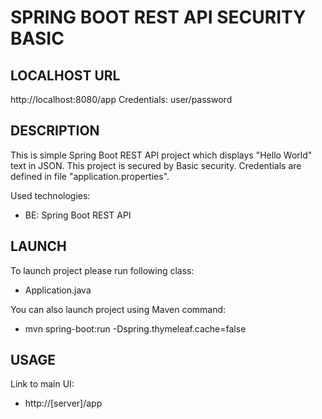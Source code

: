 SPRING BOOT REST API SECURITY BASIC
===================================


LOCALHOST URL
-------------

http://localhost:8080/app
Credentials: user/password


DESCRIPTION
-----------

This is simple Spring Boot REST API project which displays "Hello World" text in JSON. 
This project is secured by Basic security.
Credentials are defined in file "application.properties".
 
Used technologies:
* BE: Spring Boot REST API
  

LAUNCH
------

To launch project please run following class: 
* Application.java

You can also launch project using Maven command:
* mvn spring-boot:run -Dspring.thymeleaf.cache=false


USAGE
-----

Link to main UI:
* http://[server]/app